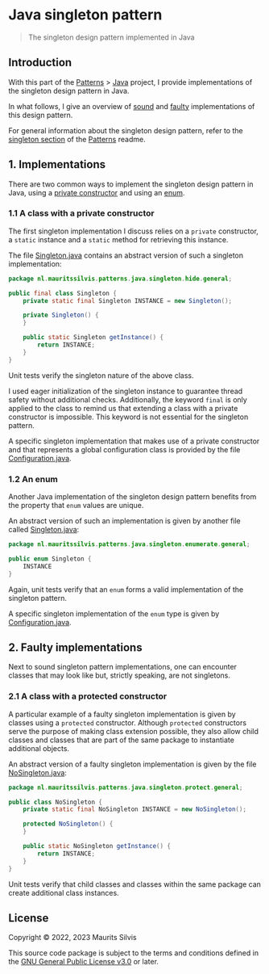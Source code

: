 # Java singleton pattern

> The singleton design pattern implemented in Java

## Introduction

With this part of the [Patterns](https://github.com/mauritssilvis/patterns) > [Java](../../../../../../../..) project, I provide implementations of the singleton design pattern in Java.

In what follows, I give an overview of [sound](#1-implementations) and [faulty](#2-faulty-implementations) implementations of this design pattern.

For general information about the singleton design pattern, refer to the [singleton section](https://github.com/mauritssilvis/patterns#311-singleton) of the [Patterns](https://github.com/mauritssilvis/patterns) readme.

## 1. Implementations

There are two common ways to implement the singleton design pattern in Java, using a [private constructor](#11-a-class-with-a-private-constructor) and using an [enum](#12-an-enum).

### 1.1 A class with a private constructor

The first singleton implementation I discuss relies on a `private` constructor, a `static` instance and a `static` method for retrieving this instance.

The file [Singleton.java](hide/general/Singleton.java) contains an abstract version of such a singleton implementation:

```java
package nl.mauritssilvis.patterns.java.singleton.hide.general;

public final class Singleton {
    private static final Singleton INSTANCE = new Singleton();

    private Singleton() {
    }

    public static Singleton getInstance() {
        return INSTANCE;
    }
}
```

Unit tests verify the singleton nature of the above class.

I used eager initialization of the singleton instance to guarantee thread safety without additional checks.
Additionally, the keyword `final` is only applied to the class to remind us that extending a class with a private constructor is impossible.
This keyword is not essential for the singleton pattern.

A specific singleton implementation that makes use of a private constructor and that represents a global configuration class is provided by the file [Configuration.java](hide/specific/Configuration.java).

### 1.2 An enum

Another Java implementation of the singleton design pattern benefits from the property that `enum` values are unique.

An abstract version of such an implementation is given by another file called [Singleton.java](enumerate/general/Singleton.java):

```java
package nl.mauritssilvis.patterns.java.singleton.enumerate.general;

public enum Singleton {
    INSTANCE
}
```

Again, unit tests verify that an `enum` forms a valid implementation of the singleton pattern.

A specific singleton implementation of the `enum` type is given by [Configuration.java](enumerate/specific/Configuration.java).

## 2. Faulty implementations

Next to sound singleton pattern implementations, one can encounter classes that may look like but, strictly speaking, are not singletons.

### 2.1 A class with a protected constructor

A particular example of a faulty singleton implementation is given by classes using a `protected` constructor.
Although `protected` constructors serve the purpose of making class extension possible, they also allow child classes and classes that are part of the same package to instantiate additional objects.

An abstract version of a faulty singleton implementation is given by the file [NoSingleton.java](protect/general/NoSingleton.java):

```java
package nl.mauritssilvis.patterns.java.singleton.protect.general;

public class NoSingleton {
    private static final NoSingleton INSTANCE = new NoSingleton();

    protected NoSingleton() {
    }

    public static NoSingleton getInstance() {
        return INSTANCE;
    }
}
```

Unit tests verify that child classes and classes within the same package can create additional class instances.

## License

Copyright © 2022, 2023 Maurits Silvis

This source code package is subject to the terms and conditions defined in the [GNU General Public License v3.0](../../../../../../../../../LICENSE.md) or later.
